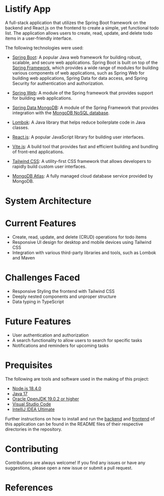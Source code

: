 # Listify App
A full-stack application that utilizes the Spring Boot framework on the backend and React.js on the frontend to create a simple, yet functional todo list. The application allows users to create, read, update, and delete todo items in a user-friendly interface.

The following technologies were used:
- [Spring Boot](https://spring.io/projects/spring-boot): A popular Java web framework for building robust, scalable, and secure web applications. Spring Boot is built on top of the [Spring Framework](https://spring.io/projects/spring-framework), which provides a wide range of modules for building various components of web applications, such as Spring Web for building web applications, Spring Data for data access, and Spring Security for authentication and authorization.


- [Spring Web](https://docs.spring.io/spring-boot/docs/current/reference/html/web.html): A module of the Spring framework that provides support for building web applications.
- [Spring Data MongoDB](https://spring.io/projects/spring-data-mongodb): A module of the Spring Framework that provides integration with the [MongoDB NoSQL database](https://www.mongodb.com/).
- [Lombok](https://projectlombok.org/): A Java library that helps reduce boilerplate code in Java classes.
- [React.js](https://react.dev/): A popular JavaScript library for building user interfaces.
- [Vite.js](https://vitejs.dev/): A build tool that provides fast and efficient building and bundling of front-end applications.
- [Tailwind CSS](https://tailwindcss.com/): A utility-first CSS framework that allows developers to rapidly build custom user interfaces.
- [MongoDB Atlas](https://www.mongodb.com/atlas): A fully managed cloud database service provided by MongoDB.

# System Architecture 

# Current Features
- Create, read, update, and delete (CRUD) operations for todo items
- Responsive UI design for desktop and mobile devices using Tailwind CSS
- Integration with various third-party libraries and tools, such as Lombok and Maven

# Challenges Faced
- Responsive Styling the frontend with Tailwind CSS
- Deeply nested components and unproper structure
- Data typing in TypeScript

# Future Features
- User authentication and authorization
- A search functionality to allow users to search for specific tasks
- Notifications and reminders for upcoming tasks

# Prequisites
The following are tools and software used in the making of this project:

- [Node.js 18.4.0](https://nodejs.org/en)
- [Java 17](https://www.oracle.com/java/technologies/downloads/)
- [Oracle OpenJDK 19.0.2 or higher](https://openjdk.org/projects/jdk/)
- [Visual Studio Code](https://code.visualstudio.com/Download)
- [IntelliJ IDEA Ultimate](https://www.jetbrains.com/idea/promo/?msclkid=6c29293616161025d6b84d208e6adbdc&utm_source=bing&utm_medium=cpc&utm_campaign=APAC_en_ASIA_IDEA_Branded&utm_term=intellij&utm_content=intellij%20idea)

Further instructions on how to install and run the [backend](https://github.com/SinugbangIsda/spring-boot-reactjs-todolist/tree/main/backend) and [frontend](https://github.com/SinugbangIsda/spring-boot-reactjs-todolist/tree/main/frontend) of this application can be found in the README files of their respective directories in the repository.

# Contributing
Contributions are always welcome! If you find any issues or have any suggestions, please open a new issue or submit a pull request.

# References
